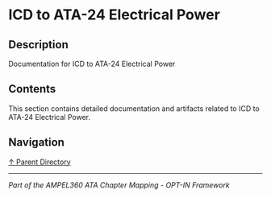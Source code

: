 # ICD to ATA-24 Electrical Power

## Description

Documentation for ICD to ATA-24 Electrical Power

## Contents

This section contains detailed documentation and artifacts related to ICD to ATA-24 Electrical Power.

## Navigation

[↑ Parent Directory](../README.md)

---

*Part of the AMPEL360 ATA Chapter Mapping - OPT-IN Framework*
